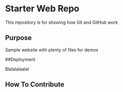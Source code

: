# Starter Web Repo

This repository is for showing how Git and GitHub work

## Purpose

Sample website with plenty of files for demos

##Deployment

Blalalalaalal

## How To Contribute

